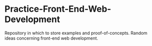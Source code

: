 # Practice-Front-End-Web-Development
Repository in which to store examples and proof-of-concepts. Random ideas concerning front-end web development.

